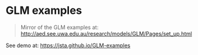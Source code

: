 GLM examples
================

> Mirror of the GLM examples at: <http://aed.see.uwa.edu.au/research/models/GLM/Pages/set_up.html>

See demo at: <https://jsta.github.io/GLM-examples>
